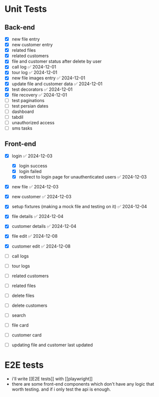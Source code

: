 # Unit Tests

## Back-end
- [x] new file entry
- [x] new customer entry
- [x] related files
- [x] related customers
- [x] file and customer status after delete by user
- [x] call log ✅ 2024-12-01
- [x] tour log ✅ 2024-12-01
- [x] new file images entry ✅ 2024-12-01
- [x] update file and customer data ✅ 2024-12-01
- [x] test decorators ✅ 2024-12-01
- [x] file recovery ✅ 2024-12-01
- [ ] test paginations
- [ ] test persian dates
- [ ] dashboard
- [ ] tabdil
- [ ] unauthorized access
- [ ] sms tasks

## Front-end
- [x] login ✅ 2024-12-03
	- [x] login success
	- [x] login failed
	- [x] redirect to login page for unauthenticated users ✅ 2024-12-03
- [x] new file ✅ 2024-12-03
- [x] new customer ✅ 2024-12-03
- [x] setup fixtures (making a mock file and testing on it) ✅ 2024-12-04
- [x] file details ✅ 2024-12-04
- [x] customer details ✅ 2024-12-04
- [x] file edit ✅ 2024-12-08
- [x] customer edit ✅ 2024-12-08
- [ ] call logs
- [ ] tour logs
- [ ] related customers
- [ ] related files
- [ ] delete files
- [ ] delete customers
- [ ] search
- [ ] file card
- [ ] customer card
- [ ] updating file and customer last updated


# E2E tests
- i'll write [[E2E tests]] with [[playwright]] 
- there are some front-end components which don't have any logic that worth testing. and if i only test the api is enough.
